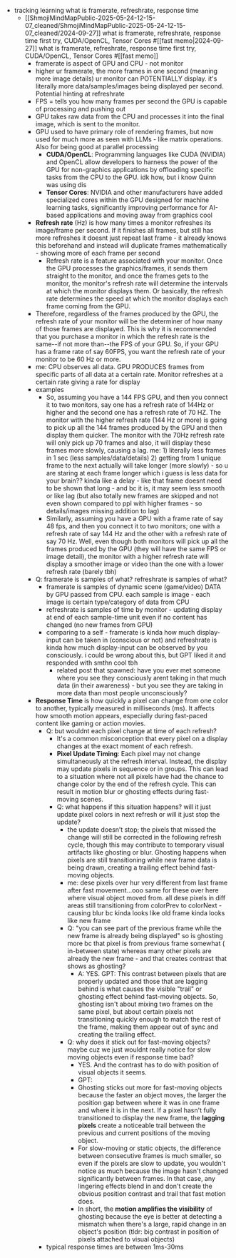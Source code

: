   * tracking learning what is framerate, refreshrate, response time
    * [[ShmojiMindMapPublic-2025-05-24-12-15-07_cleaned/ShmojiMindMapPublic-2025-05-24-12-15-07_cleaned/2024-09-27]] what is framerate, refreshrate, response time first try, CUDA/OpenCL, Tensor Cores #[[fast memo|2024-09-27]] what is framerate, refreshrate, response time first try, CUDA/OpenCL, Tensor Cores #[[fast memo]]
      * framerate is aspect of GPU and CPU - not monitor
      * higher ur framerate, the more frames in one second (meaning more image details) ur monitor can POTENTIALLY display. it's literally more data/samples/images being displayed per second. Potential hinting at refreshrate
      * FPS = tells you how many frames per second the GPU is capable of processing and pushing out
      * GPU takes raw data from the CPU and processes it into the final image, which is sent to the monitor.
      * GPU used to have primary role of rendering frames, but now used for much more as seen with LLMs - like matrix operations. Also for being good at parallel processing
        * **CUDA/OpenCL**: Programming languages like CUDA (NVIDIA) and OpenCL allow developers to harness the power of the GPU for non-graphics applications by offloading specific tasks from the CPU to the GPU. idk how, but i know Quinn was using dis
        * **Tensor Cores**: NVIDIA and other manufacturers have added specialized cores within the GPU designed for machine learning tasks, significantly improving performance for AI-based applications and moving away from graphics cool
      * **Refresh rate** (Hz) is how many times a monitor refreshes its image/frame per second. If it finishes all frames, but still has more refreshes it doesnt just repeat last frame - it already knows this beforehand and instead will duplicate frames mathematically - showing more of each frame per second
        * Refresh rate is a feature associated with your monitor. Once the GPU processes the graphics/frames, it sends them straight to the monitor, and once the frames gets to the monitor, the monitor's refresh rate will determine the intervals at which the monitor displays them. Or basically, the refresh rate determines the speed at which the monitor displays each frame coming from the GPU.
      * Therefore, regardless of the frames produced by the GPU, the refresh rate of your monitor will be the determiner of how many of those frames are displayed. This is why it is recommended that you purchase a monitor in which the refresh rate is the same--if not more than--the FPS of your GPU. So, if your GPU has a frame rate of say 60FPS, you want the refresh rate of your monitor to be 60 Hz or more.
      * me: CPU observes all data. GPU PRODUCES frames from specific parts of all data at a certain rate. Monitor refreshes at a certain rate giving a rate for display
      * examples
        * So, assuming you have a 144 FPS GPU, and then you connect it to two monitors, say one has a refresh rate of 144Hz or higher and the second one has a refresh rate of 70 HZ. The monitor with the higher refresh rate (144 Hz or more) is going to pick up all the 144 frames produced by the GPU and then display them quicker. The monitor with the 70Hz refresh rate will only pick up 70 frames and also, it will display these frames more slowly, causing a lag. me: 1) literally less frames in 1 sec (less samples/data/details) 2) getting from 1 unique frame to the next actually will take longer (more slowly) - so u are staring at each frame longer which i guess is less data for your brain?? kinda like a delay - like that frame doesnt need to be shown that long - and bc it is, it may seem less smooth or like lag (but also totally new frames are skipped and not even shown compared to ppl with higher frames - so details/images missing addition to lag)
        * Similarly, assuming you have a GPU with a frame rate of say 48 fps, and then you connect it to two monitors; one with a refresh rate of say 144 Hz and the other with a refresh rate of say 70 Hz. Well, even though both monitors will pick up all the frames produced by the GPU (they will have the same FPS or image detail), the monitor with a higher refresh rate will display a smoother image or video than the one with a lower refresh rate (barely tbh)
      * Q: framerate is samples of what? refreshrate is samples of what?
        * framerate is samples of dynamic scene (game/video) DATA by GPU passed from CPU. each sample is image - each image is certain type/category of data from CPU
        * refreshrate is samples of time by monitor - updating display at end of each sample-time unit even if no content has changed (no new frames from GPU)
        * comparing to a self - framerate is kinda how much display-input can be taken in (conscious or not) and refreshrate is kinda how much display-input can be observed by you consciously. i could be wrong about this, but GPT liked it and responded with smthn cool tbh
          * related post that spawned: have you ever met someone where you see they consciously arent taking in that much data (in their awareness) - but you see they are taking in more data than most people unconsciously?
      * **Response Time** is how quickly a pixel can change from one color to another, typically measured in milliseconds (ms). It affects how smooth motion appears, especially during fast-paced content like gaming or action movies.
        * Q: but wouldnt each pixel change at time of each refresh?
          * It's a common misconception that every pixel on a display changes at the exact moment of each refresh.
          * **Pixel Update Timing**: Each pixel may not change simultaneously at the refresh interval. Instead, the display may update pixels in sequence or in groups. This can lead to a situation where not all pixels have had the chance to change color by the end of the refresh cycle. This can result in motion blur or ghosting effects during fast-moving scenes.
          * Q: what happens if this situation happens? will it just update pixel colors in next refresh or will it just stop the update?
            * the update doesn’t stop; the pixels that missed the change will still be corrected in the following refresh cycle, though this may contribute to temporary visual artifacts like ghosting or blur. Ghosting happens when pixels are still transitioning while new frame data is being drawn, creating a trailing effect behind fast-moving objects.
            * me: dese pixels over hur very different from last frame after fast movement...ooo same for these over here where visual object moved from. all dese pixels in diff areas still transitioning from colorPrev to colorNext - causing blur bc kinda looks like old frame kinda looks like new frame
            * Q: "you can see part of the previous frame while the new frame is already being displayed" so is ghosting more bc that pixel is from previous frame somewhat ( in-between state) whereas many other pixels are already the new frame - and that creates contrast that shows as ghosting?
              * A: YES. GPT: This contrast between pixels that are properly updated and those that are lagging behind is what causes the visible "trail" or ghosting effect behind fast-moving objects. So, ghosting isn't about mixing two frames on the same pixel, but about certain pixels not transitioning quickly enough to match the rest of the frame, making them appear out of sync and creating the trailing effect.
            * Q: why does it stick out for fast-moving objects? maybe cuz we just wouldnt really notice for slow moving objects even if response time bad?
              * YES. And the contrast has to do with position of visual objects it seems.
              * GPT:
              * Ghosting sticks out more for fast-moving objects because the faster an object moves, the larger the position gap between where it was in one frame and where it is in the next. If a pixel hasn't fully transitioned to display the new frame, the **lagging pixels** create a noticeable trail between the previous and current positions of the moving object.
              * For slow-moving or static objects, the difference between consecutive frames is much smaller, so even if the pixels are slow to update, you wouldn't notice as much because the image hasn't changed significantly between frames. In that case, any lingering effects blend in and don't create the obvious position contrast and trail that fast motion does.
              * In short, the **motion amplifies the visibility** of ghosting because the eye is better at detecting a mismatch when there's a large, rapid change in an object's position (tldr: big contrast in position of pixels attached to visual objects)
        * typical response times are between 1ms-30ms
